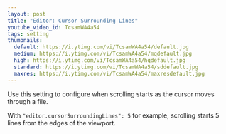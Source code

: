 ```yaml
---
layout: post
title: "Editor: Cursor Surrounding Lines"
youtube_video_id: TcsamWA4a54
tags: setting
thumbnails:
  default: https://i.ytimg.com/vi/TcsamWA4a54/default.jpg
  medium: https://i.ytimg.com/vi/TcsamWA4a54/mqdefault.jpg
  high: https://i.ytimg.com/vi/TcsamWA4a54/hqdefault.jpg
  standard: https://i.ytimg.com/vi/TcsamWA4a54/sddefault.jpg
  maxres: https://i.ytimg.com/vi/TcsamWA4a54/maxresdefault.jpg
---
```


Use this setting to configure when scrolling starts as the cursor moves through a file.

With `"editor.cursorSurroundingLines": 5` for example, scrolling starts 5 lines from the edges of the viewport.
